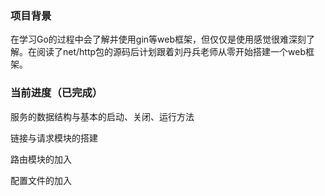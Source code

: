 ### 项目背景
在学习Go的过程中会了解并使用gin等web框架，但仅仅是使用感觉很难深刻了解。在阅读了net/http包的源码后计划跟着刘丹兵老师从零开始搭建一个web框架。

### 当前进度（已完成）
服务的数据结构与基本的启动、关闭、运行方法

链接与请求模块的搭建

路由模块的加入

配置文件的加入
